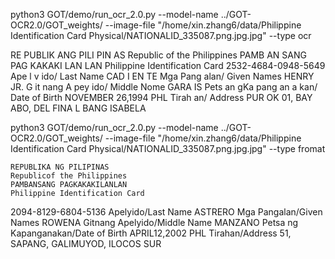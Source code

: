 
python3 GOT/demo/run_ocr_2.0.py  --model-name  ../GOT-OCR2.0/GOT_weights/  --image-file  "/home/xin.zhang6/data/Philippine Identification Card Physical/NATIONALID_335087.png.jpg.jpg"  --type ocr

RE PUBLIK ANG PILI PIN AS Republic of the Philippines PAMB AN SANG PAG KAKAKI LAN LAN Philippine Identification Card 2532-4684-0948-5649 Ape l v ido/ Last Name CAD I EN TE Mga Pang alan/ Given Names HENRY JR.  G it nang A pey ido/ Middle Nome GARA IS Pets an gKa pang an a kan/ Date of Birth NOVEMBER 26,1994 PHL Tirah an/ Address PUR OK 01, BAY ABO, DEL FINA L BANG ISABELA

python3 GOT/demo/run_ocr_2.0.py  --model-name  ../GOT-OCR2.0/GOT_weights/  --image-file  "/home/xin.zhang6/data/Philippine Identification Card Physical/NATIONALID_335087.png.jpg.jpg"  --type fromat


    REPUBLIKA NG PILIPINAS
    Republicof the Philippines
    PAMBANSANG PAGKAKAKILANLAN
    Philippine Identification Card
2094-8129-6804-5136
    Apelyido/Last Name
    ASTRERO
    Mga Pangalan/Given Names
    ROWENA
    Gitnang Apelyido/Middle Name
    MANZANO
    Petsa ng Kapanganakan/Date of Birth
    APRIL12,2002
    PHL
    Tirahan/Address
    51, SAPANG, GALIMUYOD, ILOCOS SUR

